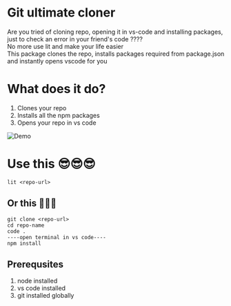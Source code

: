
# Git ultimate cloner


Are you tried of cloning repo, opening it in vs-code and installing packages, just to check an error in your friend's code ????
<br>
No more use lit <git-repo-url> and make your life easier
<br>
This package clones the repo, installs packages required from package.json and instantly opens vscode for you

# What does it do?
1. Clones your repo
2. Installs all the npm packages
3. Opens your repo in vs code

![Demo](https://user-images.githubusercontent.com/70322519/134666741-7c2f2d97-dc34-4296-9e30-2f3ad4aa891e.jpeg)

# Use this 😎😎😎

    lit <repo-url>
    
## Or this 🥵🥵🥵
    
    git clone <repo-url>
    cd repo-name
    code .
    ----open terminal in vs code----
    npm install

## Prerequsites

1.  node installed
2.  vs code installed
3.  git installed globally
